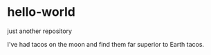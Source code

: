 # hello-world
just another repository

I've had tacos on the moon and find them far superior to Earth tacos.
